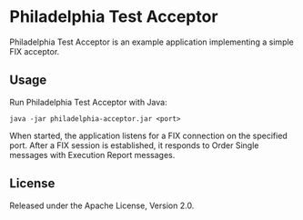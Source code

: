 Philadelphia Test Acceptor
==========================

Philadelphia Test Acceptor is an example application implementing a simple
FIX acceptor.


Usage
-----

Run Philadelphia Test Acceptor with Java:

    java -jar philadelphia-acceptor.jar <port>

When started, the application listens for a FIX connection on the specified
port. After a FIX session is established, it responds to Order Single messages
with Execution Report messages.


License
-------

Released under the Apache License, Version 2.0.
